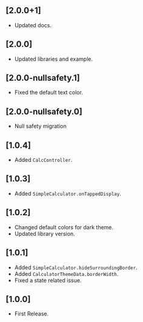 ## [2.0.0+1]
- Updated docs.

## [2.0.0]
- Updated libraries and example.

## [2.0.0-nullsafety.1]
- Fixed the default text color.

## [2.0.0-nullsafety.0]
- Null safety migration

## [1.0.4]
- Added `CalcController`.

## [1.0.3]
- Added `SimpleCalculator.onTappedDisplay`.

## [1.0.2]
- Changed default colors for dark theme.
- Updated library version.

## [1.0.1]
- Added `SimpleCalculator.hideSurroundingBorder`.
- Added `CalculatorThemeData.borderWidth`.
- Fixed a state related issue.

## [1.0.0]
- First Release.
